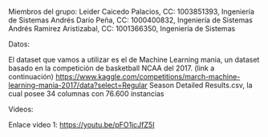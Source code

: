 Miembros del grupo:
Leider Caicedo Palacios, CC: 1003851393, Ingeniería de Sistemas
Andrés Darío Peña, CC: 1000400832, Ingeniería de Sistemas
Andrés Ramirez Aristizabal, CC: 1001366350, Ingeniería de Sistemas

Datos:

El dataset que vamos a utilizar es el de Machine Learning mania, un dataset basado en la competición de basketball NCAA del 2017. (link a continuación) https://www.kaggle.com/competitions/march-machine-learning-mania-2017/data?select=Regular Season Detailed Results.csv, la cual posee 34 columnas con 76.600 instancias

Videos:

Enlace video 1: https://youtu.be/pFO1jcJfZ5I
